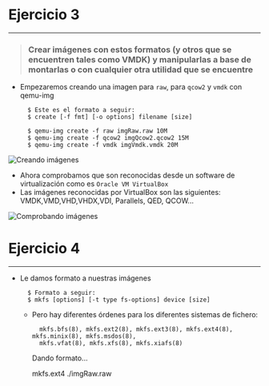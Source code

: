 

# Ejercicio 3
------------


> ###  Crear imágenes con estos formatos (y otros que se encuentren tales como VMDK) y manipularlas a base de montarlas o con cualquier otra utilidad que se encuentre

* Empezaremos creando una imagen para `raw`, para `qcow2` y `vmdk` con qemu-img

		$ Este es el formato a seguir:
		$ create [-f fmt] [-o options] filename [size]

		$ qemu-img create -f raw imgRaw.raw 10M
		$ qemu-img create -f qcow2 imgQcow2.qcow2 15M
		$ qemu-img create -f vmdk imgVmdk.vmdk 20M

![Creando imágenes](https://raw.github.com/oskyar/InfraestructuraVirtual/master/Tema4/img/Ejercicio3-CreandoImg.png)

* Ahora comprobamos que son reconocidas desde un software de virtualización como es `Oracle VM VirtualBox`
* Las imágenes reconocidas por VirtualBox son las siguientes:
		VMDK,VMD,VHD,VHDX,VDI, Parallels, QED, QCOW...


![Comprobando imágenes](https://raw.github.com/oskyar/InfraestructuraVirtual/master/Tema4/img/Ejercicio3-ComprobandoImg.png)
		












# Ejercicio 4
-------------


* Le damos formato a nuestras imágenes

		$ Formato a seguir:
		$ mkfs [options] [-t type fs-options] device [size]

	* Pero hay diferentes órdenes para los diferentes sistemas de fichero:

			mkfs.bfs(8), mkfs.ext2(8), mkfs.ext3(8), mkfs.ext4(8), mkfs.minix(8), mkfs.msdos(8),
       		mkfs.vfat(8), mkfs.xfs(8), mkfs.xiafs(8)

    	Dando formato...

    	mkfs.ext4 ./imgRaw.raw

